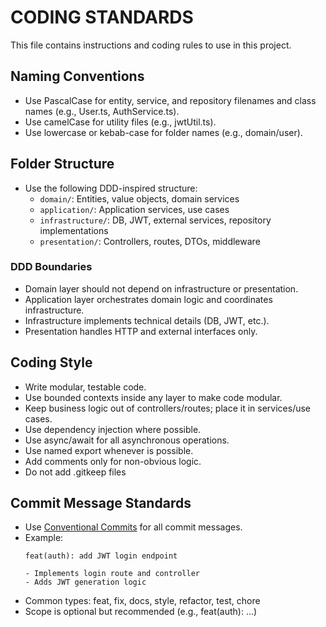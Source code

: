 # CODING STANDARDS
This file contains instructions and coding rules to use in this project.

## Naming Conventions
- Use PascalCase for entity, service, and repository filenames and class names (e.g., User.ts, AuthService.ts).
- Use camelCase for utility files (e.g., jwtUtil.ts).
- Use lowercase or kebab-case for folder names (e.g., domain/user).

## Folder Structure
- Use the following DDD-inspired structure:
  - `domain/`: Entities, value objects, domain services
  - `application/`: Application services, use cases
  - `infrastructure/`: DB, JWT, external services, repository implementations
  - `presentation/`: Controllers, routes, DTOs, middleware

### DDD Boundaries
- Domain layer should not depend on infrastructure or presentation.
- Application layer orchestrates domain logic and coordinates infrastructure.
- Infrastructure implements technical details (DB, JWT, etc.).
- Presentation handles HTTP and external interfaces only.

## Coding Style
- Write modular, testable code.
- Use bounded contexts inside any layer to make code modular.
- Keep business logic out of controllers/routes; place it in services/use cases.
- Use dependency injection where possible.
- Use async/await for all asynchronous operations.
- Use named export whenever is possible.
- Add comments only for non-obvious logic.
- Do not add .gitkeep files

## Commit Message Standards
- Use [Conventional Commits](https://www.conventionalcommits.org/) for all commit messages.
- Example:
  ```
  feat(auth): add JWT login endpoint
  
  - Implements login route and controller
  - Adds JWT generation logic
  ```
- Common types: feat, fix, docs, style, refactor, test, chore
- Scope is optional but recommended (e.g., feat(auth): ...)